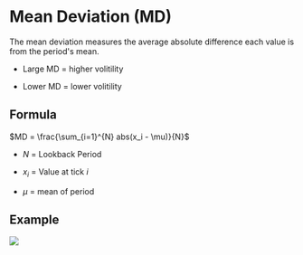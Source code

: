 # Mean Deviation (MD)

The mean deviation measures the average absolute difference each value is from the period's mean.

* Large MD = higher volitility

* Lower MD = lower volitility


## Formula

$MD = \frac{\sum_{i=1}^{N} abs(x_i - \mu)}{N}$

* $N$ = Lookback Period

* $x_i$ = Value at tick $i$

* $\mu$ = mean of period

## Example

![](https://doc-assets-k7d4.s3.amazonaws.com/md-indicator.png)